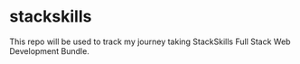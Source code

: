 # stackskills

This repo will be used to track my journey taking StackSkills Full Stack Web Development Bundle. 
